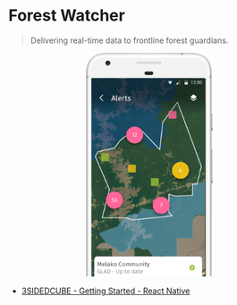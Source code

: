 # Forest Watcher
> Delivering real-time data to frontline forest guardians.
<p align="center"><img src="screen-shot.png" height=400></p>

- [3SIDEDCUBE - Getting Started - React Native](https://3sidedcube.atlassian.net/wiki/spaces/FROB/pages/574226433/React+Native+Android+101)
